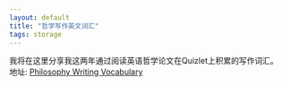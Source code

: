 ```yaml
---
layout: default
title: "哲学写作英文词汇"
tags: storage 
---
```


我将在这里分享我这两年通过阅读英语哲学论文在Quizlet上积累的写作词汇。  
地址: [Philosophy Writing Vocabulary](https://quizlet.com/_88jrox?x=1jqt&i=yfxkk)  
